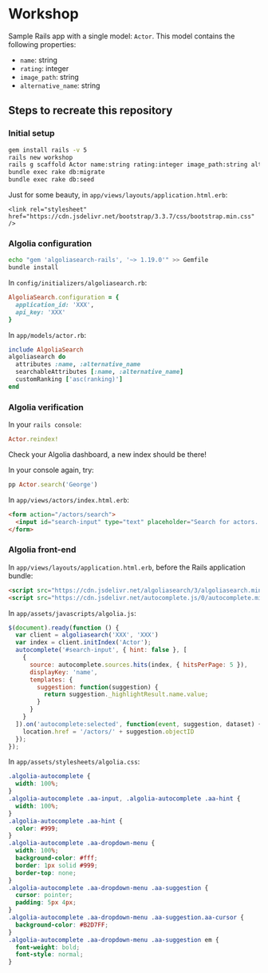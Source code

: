 # Workshop

Sample Rails app with a single model: `Actor`.
This model contains the following properties:
- `name`: string
- `rating`: integer
- `image_path`: string
- `alternative_name`: string

## Steps to recreate this repository

### Initial setup

```sh
gem install rails -v 5
rails new workshop
rails g scaffold Actor name:string rating:integer image_path:string alternative_name:string
bundle exec rake db:migrate
bundle exec rake db:seed
```

Just for some beauty, in `app/views/layouts/application.html.erb`:
```
<link rel="stylesheet" href="https://cdn.jsdelivr.net/bootstrap/3.3.7/css/bootstrap.min.css" />
```

### Algolia configuration

```sh
echo "gem 'algoliasearch-rails', '~> 1.19.0'" >> Gemfile
bundle install
```

In `config/initializers/algoliasearch.rb`:

```ruby
AlgoliaSearch.configuration = {
  application_id: 'XXX',
  api_key: 'XXX'
}
```

In `app/models/actor.rb`:
```ruby
include AlgoliaSearch
algoliasearch do
  attributes :name, :alternative_name
  searchableAttributes [:name, :alternative_name]
  customRanking ['asc(ranking)']
end
```

### Algolia verification

In your `rails console`:

```ruby
Actor.reindex!
```

Check your Algolia dashboard, a new index should be there!

In your console again, try:

```ruby
pp Actor.search('George')
```

In `app/views/actors/index.html.erb`:

```html
<form action="/actors/search">
  <input id="search-input" type="text" placeholder="Search for actors..."/>
</form>
```

### Algolia front-end

In `app/views/layouts/application.html.erb`, before the Rails application bundle:

```html
<script src="https://cdn.jsdelivr.net/algoliasearch/3/algoliasearch.min.js"></script>
<script src="https://cdn.jsdelivr.net/autocomplete.js/0/autocomplete.min.js"></script>
```

In `app/assets/javascripts/algolia.js`:

```js
$(document).ready(function () {
  var client = algoliasearch('XXX', 'XXX')
  var index = client.initIndex('Actor');
  autocomplete('#search-input', { hint: false }, [
    {
      source: autocomplete.sources.hits(index, { hitsPerPage: 5 }),
      displayKey: 'name',
      templates: {
        suggestion: function(suggestion) {
          return suggestion._highlightResult.name.value;
        }
      }
    }
  ]).on('autocomplete:selected', function(event, suggestion, dataset) {
    location.href = '/actors/' + suggestion.objectID
  });
});
```

In `app/assets/stylesheets/algolia.css`:

```css
.algolia-autocomplete {
  width: 100%;
}
.algolia-autocomplete .aa-input, .algolia-autocomplete .aa-hint {
  width: 100%;
}
.algolia-autocomplete .aa-hint {
  color: #999;
}
.algolia-autocomplete .aa-dropdown-menu {
  width: 100%;
  background-color: #fff;
  border: 1px solid #999;
  border-top: none;
}
.algolia-autocomplete .aa-dropdown-menu .aa-suggestion {
  cursor: pointer;
  padding: 5px 4px;
}
.algolia-autocomplete .aa-dropdown-menu .aa-suggestion.aa-cursor {
  background-color: #B2D7FF;
}
.algolia-autocomplete .aa-dropdown-menu .aa-suggestion em {
  font-weight: bold;
  font-style: normal;
}
```
